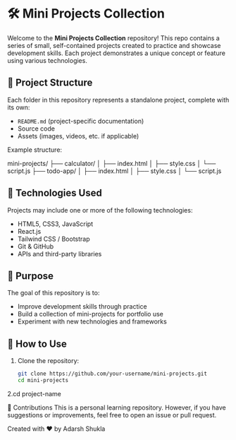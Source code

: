 # 🛠️ Mini Projects Collection

Welcome to the **Mini Projects Collection** repository! This repo contains a series of small, self-contained projects created to practice and showcase development skills. Each project demonstrates a unique concept or feature using various technologies.

## 📁 Project Structure

Each folder in this repository represents a standalone project, complete with its own:

- `README.md` (project-specific documentation)
- Source code
- Assets (images, videos, etc. if applicable)

Example structure:

mini-projects/
├── calculator/
│ ├── index.html
│ ├── style.css
│ └── script.js
├── todo-app/
│ ├── index.html
│ ├── style.css
│ └── script.js



## 🚀 Technologies Used

Projects may include one or more of the following technologies:

- HTML5, CSS3, JavaScript
- React.js
- Tailwind CSS / Bootstrap
- Git & GitHub
- APIs and third-party libraries

## 🎯 Purpose

The goal of this repository is to:

- Improve development skills through practice
- Build a collection of mini-projects for portfolio use
- Experiment with new technologies and frameworks

## 🧠 How to Use

1. Clone the repository:
   ```bash
   git clone https://github.com/your-username/mini-projects.git
   cd mini-projects


2.cd project-name

📌 Contributions
This is a personal learning repository. However, if you have suggestions or improvements, feel free to open an issue or pull request.


Created with ❤️ by Adarsh Shukla
